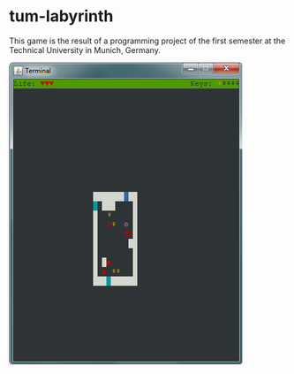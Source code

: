 # tum-labyrinth

This game is the result of a programming project of the first semester
at the Technical University in Munich, Germany.

![Preview Image](preview.png)
